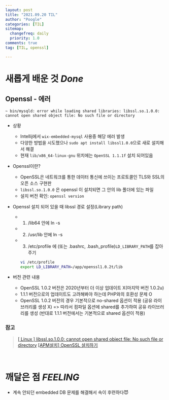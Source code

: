 ```yaml
---
layout: post
title: "2021.09.20 TIL"
author: "Poogle"
categories: [TIL]
sitemap:
  changefreq: daily
  priority: 1.0
comments: true
tag: [TIL, openssl]

---
```


# **새롭게 배운 것 *Done***
## Openssl - 에러

```
~ bin/mysqld: error while loading shared libraries: libssl.so.1.0.0: cannot open shared object file: No such file or directory
```

* 상황
  * Intellij에서 `wix-embedded-mysql` 사용중 해당 에러 발생
  * 다양한 방법을 시도했으나 `sudo apt install libssl1.0.0`으로 새로 설치해서 해결
  * 현재 `lib/x86_64-linux-gnu` 위치에는 `OpenSSL 1.1.1f` 설치 되어있음

* Openssl이란?
  * OpenSSL은 네트워크를 통한 데이터 통신에 쓰이는 프로토콜인 TLS와 SSL의 오픈 소스 구현판
  * `libssl.so.1.0.0` 은 openssl 이 설치되면 그 안의 lib 폴더에 있는 파일
  * 설치 버전 확인: `openssl version`

* Openssl 설치 되어 있을 때 libssl 경로 설정(Library path)
  * 1. /lib64 안에 ln -s
  * 2. /usr/lib 안에 ln -s
  * 3. /etc/profile 에 (또는 .bashrc, .bash_profile)`LD_LIBRARY_PATH`를 잡아 주기
    
    ```bash
    vi /etc/profile
    export LD_LIBRARY_PATH=/app/openssl1.0.2t/lib
    ```

* 버전 관련 내용
  * OpenSSL 1.0.2 버전은 2020년부터 더 이상 업데이트 X(마지막 버전 1.0.2u)
  * 1.1.1 버전으로의 업데이트도 고려해봐야 하는데 PHP와의 호환성 문제 O
  * OpenSSL 1.0.2 버전의 경우 기본적으로 no-shared 옵션이 적용 (공유 라이브러리를 생성 X) => 따라서 컴파일 옵션에 shared를 추가하여 공유 라이브러리를 생성 (반대로 1.1.1 버전에서는 기본적으로 shared 옵션이 적용)

### 참고
> [[ Linux ] libssl.so.1.0.0: cannot open shared object file: No such file or directory](https://shonm.tistory.com/633)
> [[APM설치] OpenSSL 설치하기](https://susoterran.github.io/websrv/openssl_install/)

<br>

# **깨달은 점 *FEELING***
* 계속 안되던 embedded DB 문제를 해결해서 속이 후련하다😈